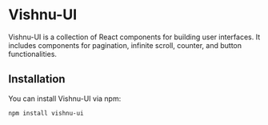 # Vishnu-UI

Vishnu-UI is a collection of React components for building user interfaces. It includes components for pagination, infinite scroll, counter, and button functionalities.

## Installation

You can install Vishnu-UI via npm:

```bash
npm install vishnu-ui
